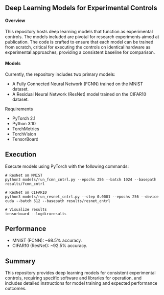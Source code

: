 ## Deep Learning Models for Experimental Controls

#### Overview

This repository hosts deep learning models that function as experimental controls. The models included are pivotal for research experiments aimed at publication. The code is crafted to ensure that each model can be trained from scratch, critical for executing the controls on identical hardware as experimental approaches, providing a consistent baseline for comparison.

#### Models

Currently, the repository includes two primary models:

* A Fully Connected Neural Network (FCNN) trained on the MNIST dataset.
* A Residual Neural Network (ResNet) model trained on the CIFAR10 dataset.

Requirements

* PyTorch 2.1
* Python 3.10
* TorchMetrics
* TorchVision
* TensorBoard

## Execution

Execute models using PyTorch with the following commands:

```
# ResNet on MNIST
python3 models/run_fcnn_cntrl.py --epochs 256 --batch 1024 --basepath results/fcnn_cntrl

# ResNet on CIFAR10
python3 models/run_resnet_cntrl.py --step 0.0001 --epochs 256 --device cuda --batch 512 --basepath results/resnet_cntrl

# Visualize results
tensorboard --logdir=results
```

## Performance

* MNIST (FCNN): ~98.5% accuracy.
* CIFAR10 (ResNet): ~92.5% accuracy.

## Summary

This repository provides deep learning models for consistent experimental controls, requiring specific software and libraries for operation, and includes detailed instructions for model training and expected performance outcomes.
